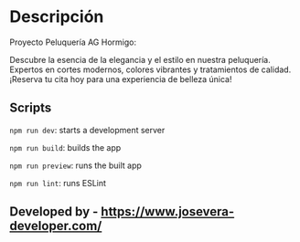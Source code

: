 # Descripción

Proyecto Peluquería AG Hormigo:

Descubre la esencia de la elegancia y el estilo en nuestra peluquería. Expertos en cortes modernos, colores vibrantes y tratamientos de calidad. ¡Reserva tu cita hoy para una experiencia de belleza única!

## Scripts

`npm run dev`: starts a development server

`npm run build`: builds the app

`npm run preview`: runs the built app

`npm run lint`: runs ESLint

## Developed by - https://www.josevera-developer.com/
